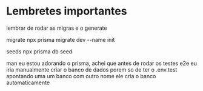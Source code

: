 # Lembretes importantes
lembrar de rodar as migras e o generate

migrate
npx prisma migrate dev --name init

seeds
npx prisma db seed

man eu estou adorando o prisma, achei que antes de rodar os testes e2e eu iria manualmente criar o banco de dados porem so de ter o .env.test apontando uma um banco com outro nome ele cria o banco automaticamente
